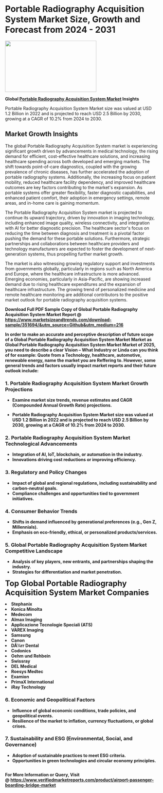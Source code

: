 <H1>Portable Radiography Acquisition System Market Size, Growth and Forecast from 2024 - 2031</H1><img class="aligncenter size-medium wp-image-584254" src="https://thirdeyenews.in/wp-content/uploads/2024/09/Global-Market-Research-300x168.jpeg" alt="" width="300" height="168" /><p><strong>Global&nbsp;<a href="https://www.marketsizeandtrends.com/download-sample/351694/&amp;utm_source=Github&utm_medium=216">Portable Radiography Acquisition System Market</a> Insights</strong></p><p>Portable Radiography Acquisition System Market size was valued at USD 1.2 Billion in 2022 and is projected to reach USD 2.5 Billion by 2030, growing at a CAGR of 10.2% from 2024 to 2030.</p><p><h2>Market Growth Insights</h2> <p>The global Portable Radiography Acquisition System market is experiencing significant growth driven by advancements in medical technology, the rising demand for efficient, cost-effective healthcare solutions, and increasing healthcare spending across both developed and emerging markets. The shift towards point-of-care diagnostics, coupled with the growing prevalence of chronic diseases, has further accelerated the adoption of portable radiography systems. Additionally, the increasing focus on patient mobility, reduced healthcare facility dependency, and improved healthcare outcomes are key factors contributing to the market's expansion. As portable systems offer greater flexibility, faster diagnostic capabilities, and enhanced patient comfort, their adoption in emergency settings, remote areas, and in-home care is gaining momentum.</p> <p><strong></strong></p> <p>The Portable Radiography Acquisition System market is projected to continue its upward trajectory, driven by innovation in imaging technology, including enhanced image quality, wireless connectivity, and integration with AI for better diagnostic precision. The healthcare sector's focus on reducing the time between diagnosis and treatment is a pivotal factor pushing the demand for these portable solutions. Furthermore, strategic partnerships and collaborations between healthcare providers and technology manufacturers are expected to foster the development of next-generation systems, thus propelling further market growth.</p> <p>The market is also witnessing growing regulatory support and investments from governments globally, particularly in regions such as North America and Europe, where the healthcare infrastructure is more advanced. Emerging economies, particularly in Asia-Pacific, are showing increased demand due to rising healthcare expenditures and the expansion of healthcare infrastructure. The growing trend of personalized medicine and remote healthcare monitoring are additional contributors to the positive market outlook for portable radiography acquisition systems.</p> <p><strong></p><p><span class=""><strong>Download Full PDF Sample Copy of Global Portable Radiography Acquisition System Market Report</strong> @ <a href="https://www.marketsizeandtrends.com/download-sample/351694/&amp;utm_source=Github&utm_medium=216" target="_blank">https://www.marketsizeandtrends.com/download-sample/351694/&amp;utm_source=Github&utm_medium=216</a></span></p><p>In order to make an accurate and perceptive description of future scope of a Global&nbsp;Portable Radiography Acquisition System Market Market as Global&nbsp;Portable Radiography Acquisition System Market Market of 2025, you need to describe a clear Vision &ndash; What Industry or Linda can you think of for example: Quote from a Technology, healthcare, automotive, renewable energy, name the market you are Reffering to. However, some general trends and factors usually impact market reports and their future outlook include:</p><h3>1.&nbsp;<strong>Portable Radiography Acquisition System Market Growth Projections</strong></h3><ul><li>Examine market size trends, revenue estimates and CAGR (Compounded Annual Growth Rate) projections.</li><li><p>Portable Radiography Acquisition System Market size was valued at USD 1.2 Billion in 2022 and is projected to reach USD 2.5 Billion by 2030, growing at a CAGR of 10.2% from 2024 to 2030.</p></li></ul><h3>2.&nbsp;<strong>Portable Radiography Acquisition System Market Technological Advancements</strong></h3><ul><li>Integration of AI, IoT, blockchain, or automation in the industry.</li><li>Innovations driving cost reductions or improving efficiency.</li></ul><h3>3.&nbsp;<strong>Regulatory and Policy Changes</strong></h3><ul><li>Impact of global and regional regulations, including sustainability and carbon-neutral goals.</li><li>Compliance challenges and opportunities tied to government initiatives.</li></ul><h3>4.&nbsp;<strong>Consumer Behavior Trends</strong></h3><ul><li>Shifts in demand influenced by generational preferences (e.g., Gen Z, Millennials).</li><li>Emphasis on eco-friendly, ethical, or personalized products/services.</li></ul><h3>5.&nbsp;<strong>Global Portable Radiography Acquisition System Market Competitive Landscape</strong></h3><ul><li>Analysis of key players, new entrants, and partnerships shaping the industry.</li><li>Strategies for differentiation and market penetration.</li></ul><p data-pm-slice="1 1 []"><span style="color: inherit; font-family: inherit; font-size: 25px;">Top Global Portable Radiography Acquisition System Market Companies</span></p><div class="" data-test-id=""><p><li>Stephanix</li><li> Konica Minolta</li><li> Medecom</li><li> Almax Imaging</li><li> Applicazione Tecnologie Speciali (ATS)</li><li> VAREX Imaging</li><li> Samsung</li><li> Canon</li><li> DÃ¼rr Dental</li><li> Codonics</li><li> Oehm und Rehbein</li><li> Swissray</li><li> DEL Medical</li><li> Roesys Medtec</li><li> Examion</li><li> PrimaX International</li><li> iRay Technology</li></p></div><h3>6.&nbsp;<strong>Economic and Geopolitical Factors</strong></h3><ul><li>Influence of global economic conditions, trade policies, and geopolitical events.</li><li>Resilience of the market to inflation, currency fluctuations, or global crises.</li></ul><h3>7.&nbsp;<strong>Sustainability and ESG (Environmental, Social, and Governance)</strong></h3><ul><li>Adoption of sustainable practices to meet ESG criteria.</li><li>Opportunities in green technologies and circular economy principles.</li></ul><h2><strong style="font-size: 14px;">For More Information or Query, Visit @&nbsp;</strong><a style="background-color: #ffffff; font-size: 14px;" href="https://www.marketsizeandtrends.com/report/portable-radiography-acquisition-system-market/" target="_blank">https://www.verifiedmarketreports.com/product/airport-passenger-boarding-bridge-market</a></h2>
